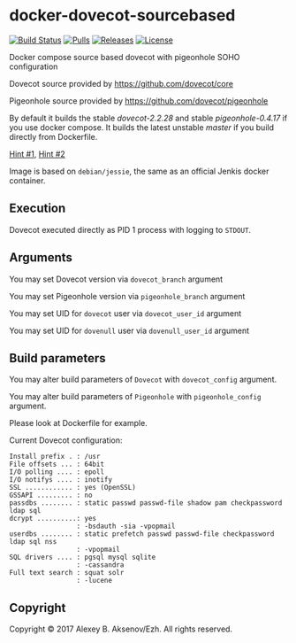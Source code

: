 docker-dovecot-sourcebased
==========================
[![Build Status](https://travis-ci.org/ezh/docker-dovecot-sourcebased.png?branch=master)](https://travis-ci.org/ezh/docker-dovecot-sourcebased) [![Pulls](https://img.shields.io/docker/pulls/ezh1k/dovecot.svg)](https://hub.docker.com/r/ezh1k/dovecot/) [![Releases](https://img.shields.io/github/release/ezh/docker-dovecot-sourcebased.svg)](https://github.com/ezh/docker-dovecot-sourcebased/releases) [![License](https://img.shields.io/github/license/ezh/docker-dovecot-sourcebased.svg)](https://github.com/ezh/docker-dovecot-sourcebased/blob/master/LICENSE) 

Docker compose source based dovecot with pigeonhole SOHO configuration

Dovecot source provided by https://github.com/dovecot/core

Pigeonhole source provided by https://github.com/dovecot/pigeonhole

By default it builds the stable *dovecot-2.2.28* and stable *pigeonhole-0.4.17* if you use docker compose.
It builds the latest unstable *master* if you build directly from Dockerfile.

[Hint #1](https://github.com/ezh/docker-dovecot-sourcebased/blob/master/docker/Dockerfile#L44),
[Hint #2](https://github.com/ezh/docker-dovecot-sourcebased/blob/master/docker-compose.yml#L7)

Image is based on `debian/jessie`, the same as an official Jenkis docker container.

Execution
---------

Dovecot executed directly as PID 1 process with logging to `STDOUT`.

Arguments
---------

You may set Dovecot version via `dovecot_branch` argument

You may set Pigeonhole version via `pigeonhole_branch` argument

You may set UID for `dovecot` user via `dovecot_user_id` argument

You may set UID for `dovenull` user via `dovenull_user_id` argument

Build parameters
----------------

You may alter build parameters of `Dovecot` with `dovecot_config` argument.

You may alter build parameters of `Pigeonhole` with `pigeonhole_config` argument.

Please look at Dockerfile for example.


Current Dovecot configuration:

```
Install prefix . : /usr
File offsets ... : 64bit
I/O polling .... : epoll
I/O notifys .... : inotify
SSL ............ : yes (OpenSSL)
GSSAPI ......... : no
passdbs ........ : static passwd passwd-file shadow pam checkpassword ldap sql
dcrypt ..........: yes
                 : -bsdauth -sia -vpopmail
userdbs ........ : static prefetch passwd passwd-file checkpassword ldap sql nss
                 : -vpopmail
SQL drivers .... : pgsql mysql sqlite
                 : -cassandra
Full text search : squat solr
                 : -lucene
```

Copyright
---------

Copyright © 2017 Alexey B. Aksenov/Ezh. All rights reserved.
